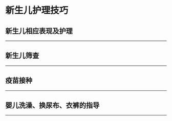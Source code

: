 # 新生儿护理技巧


## 新生儿相应表现及护理



----

## 新生儿筛查




----

## 疫苗接种




----

## 婴儿洗澡、换尿布、衣裤的指导




----


